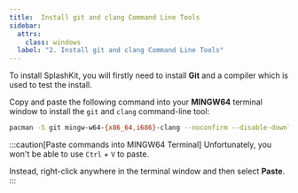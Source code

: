```yaml
---
title:  Install git and clang Command Line Tools
sidebar:
  attrs:
    class: windows
  label: "2. Install git and clang Command Line Tools"
---
```


To install SplashKit, you will firstly need to install **Git** and a compiler which is used to test the install.

Copy and paste the following command into your **MINGW64** terminal window to install the `git` and `clang` command-line tool:

```bash
pacman -S git mingw-w64-{x86_64,i686}-clang --noconfirm --disable-download-timeout
```

:::caution[Paste commands into MINGW64 Terminal]
Unfortunately, you won't be able to use `Ctrl` + `V` to paste.

Instead, right-click anywhere in the terminal window and then select **Paste**.
:::




